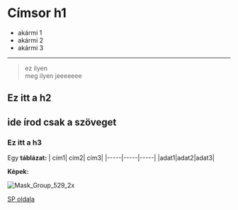 # Címsor h1  
- akármi 1  
- akármi 2  
- akármi 3   
--- 
> ez ilyen   
> meg ilyen
> jeeeeeee 

## Ez itt a h2   
ide írod csak a szöveget   
---

### Ez itt a h3

Egy **táblázat:** 
| cím1| cím2| cím3|
|-----|-----|-----|
|adat1|adat2|adat3|

**Képek:**

![Mask_Group_529_2x](https://github.com/user-attachments/assets/5b478179-c530-4858-8282-07a1bca73c58)

[SP oldala](https://sandorpeteer.github.io/tavkozles)
